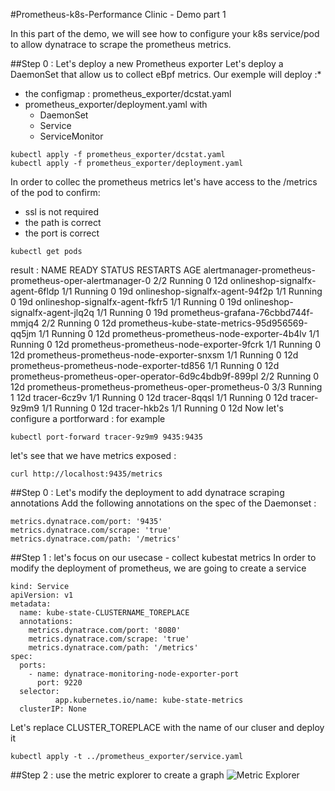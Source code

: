 #Prometheus-k8s-Performance Clinic - Demo part 1


In this part of the demo, we will see how to configure your k8s service/pod to allow dynatrace to scrape the prometheus metrics.


##Step 0 : Let's deploy a new Prometheus exporter
Let's deploy a DaemonSet that allow us to collect eBpf metrics.
Our exemple will deploy :*
- the configmap : prometheus_exporter/dcstat.yaml
- prometheus_exporter/deployment.yaml with
    * DaemonSet
    * Service
    * ServiceMonitor

```
kubectl apply -f prometheus_exporter/dcstat.yaml
kubectl apply -f prometheus_exporter/deployment.yaml
```
In order to collec the prometheus metrics let's have access to the /metrics of the pod to confirm:
- ssl is not required
- the path is correct
- the port is correct
```
kubectl get pods 
```
result : 
NAME                                                     READY   STATUS    RESTARTS   AGE
alertmanager-prometheus-prometheus-oper-alertmanager-0   2/2     Running   0          12d
onlineshop-signalfx-agent-6fldp                          1/1     Running   0          19d
onlineshop-signalfx-agent-94f2p                          1/1     Running   0          19d
onlineshop-signalfx-agent-fkfr5                          1/1     Running   0          19d
onlineshop-signalfx-agent-jlq2q                          1/1     Running   0          19d
prometheus-grafana-76cbbd744f-mmjq4                      2/2     Running   0          12d
prometheus-kube-state-metrics-95d956569-qq5jm            1/1     Running   0          12d
prometheus-prometheus-node-exporter-4b4lv                1/1     Running   0          12d
prometheus-prometheus-node-exporter-9fcrk                1/1     Running   0          12d
prometheus-prometheus-node-exporter-snxsm                1/1     Running   0          12d
prometheus-prometheus-node-exporter-td856                1/1     Running   0          12d
prometheus-prometheus-oper-operator-6d9c4bdb9f-899pl     2/2     Running   0          12d
prometheus-prometheus-prometheus-oper-prometheus-0       3/3     Running   1          12d
tracer-6cz9v                                             1/1     Running   0          12d
tracer-8qqsl                                             1/1     Running   0          12d
tracer-9z9m9                                             1/1     Running   0          12d
tracer-hkb2s                                             1/1     Running   0          12d
Now let's configure a portforward :
for example
```
kubectl port-forward tracer-9z9m9 9435:9435
```
let's see that we have metrics exposed :
```
curl http://localhost:9435/metrics

```
##Step 0 : Let's modify the deployment to add dynatrace scraping annotations
Add the following annotations on the spec of the Daemonset :
```
metrics.dynatrace.com/port: '9435'
metrics.dynatrace.com/scrape: 'true'
metrics.dynatrace.com/path: '/metrics'
```
##Step 1 : let's focus on our usecase - collect kubestat metrics
In order to modify the deployment of prometheus, we are going to create a service
```
kind: Service
apiVersion: v1
metadata:
  name: kube-state-CLUSTERNAME_TOREPLACE
  annotations:
    metrics.dynatrace.com/port: '8080'
    metrics.dynatrace.com/scrape: 'true'
    metrics.dynatrace.com/path: '/metrics'
spec:
  ports:
    - name: dynatrace-monitoring-node-exporter-port
      port: 9220
  selector:
          app.kubernetes.io/name: kube-state-metrics
  clusterIP: None

```
Let's replace CLUSTER_TOREPLACE with the name of our cluser and deploy it
```
kubectl apply -t ../prometheus_exporter/service.yaml
```
##Step 2 : use the metric explorer to create a graph
![Metric Explorer](../image/metric_explorer.png)
